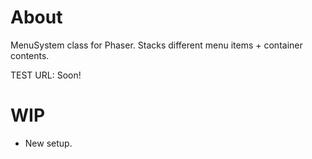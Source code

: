 # About

MenuSystem class for Phaser. Stacks different menu items + container contents.

TEST URL: Soon!

# WIP
- New setup.